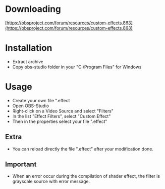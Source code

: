 # Downloading
[https://obsproject.com/forum/resources/custom-effects.863](https://obsproject.com/forum/resources/custom-effects.863)

# Installation
- Extract archive
- Copy obs-studio folder in your "C:\Program Files" for Windows

# Usage
- Create your own file ".effect
- Open OBS-Studio
- Right-click on a Video Source and select "Filters"
- In the list "Effect Filters", select "Custom Effect"
- Then in the properties select your file ".effect"

## Extra
- You can reload directly the file ".effect" after your modification done.

## Important
- When an error occur during the compilation of shader effect, the filter is grayscale source with error message. 